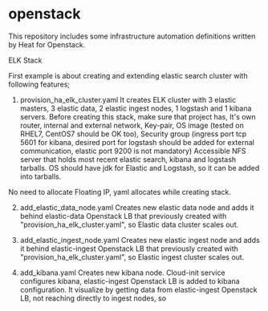 # openstack

This repository includes some infrastructure automation definitions written by Heat for Openstack. 

ELK Stack

First example is about creating and extending elastic search cluster with following features;

1. provision_ha_elk_cluster.yaml
It creates ELK cluster with
3 elastic masters,
3 elastic data,
2 elastic ingest nodes, 
1 logstash and 1 kibana servers.
Before creating this stack, make sure that project has,
It's own router, internal and external network, 
Key-pair, 
OS image (tested on RHEL7, CentOS7 should be OK too), 
Security group (ingress port tcp 5601 for kibana, desired port for logstash should be added for external communication, elastic port 9200 is not mandatory)
Accessible NFS server that holds most recent elastic search, kibana and logstash tarballs.
OS should have jdk for Elastic and Logstash, so it can be added into tarballs. 

No need to allocate Floating IP, yaml allocates while creating stack.

2. add_elastic_data_node.yaml
Creates new elastic data node and adds it behind elastic-data Openstack LB that previously created with "provision_ha_elk_cluster.yaml", so Elastic data cluster scales out.

3. add_elastic_ingest_node.yaml
Creates new elastic ingest node and adds it behind elastic-ingest Openstack LB that previously created with "provision_ha_elk_cluster.yaml", so Elastic ingest cluster scales out.

4. add_kibana.yaml
Creates new kibana node. Cloud-init service configures kibana, elastic-ingest Openstack LB is added to kibana configuration.
It visualize by getting data from elastic-ingest Openstack LB, not reaching directly to ingest nodes, so 


